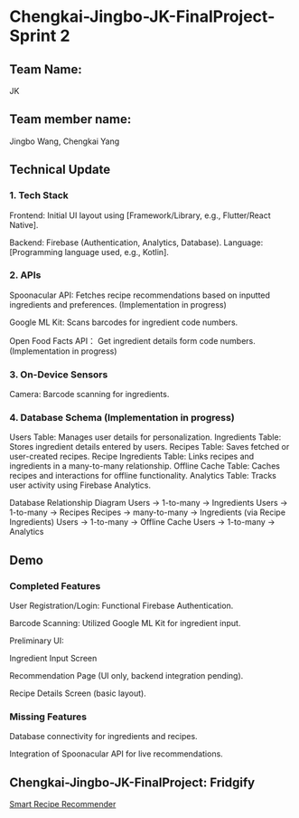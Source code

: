 # Chengkai-Jingbo-JK-FinalProject-Sprint 2

## Team Name:

JK

## Team member name:

Jingbo Wang, Chengkai Yang 

## Technical Update

### 1. Tech Stack 

Frontend: Initial UI layout using [Framework/Library, e.g., Flutter/React Native].

Backend: Firebase (Authentication, Analytics, Database).
Language: [Programming language used, e.g., Kotlin].

### 2. APIs

Spoonacular API: Fetches recipe recommendations based on inputted ingredients and preferences. (Implementation in progress)

Google ML Kit: Scans barcodes for ingredient code numbers.

Open Food Facts API： Get ingredient details form code numbers. (Implementation in progress)

### 3. On-Device Sensors

Camera: Barcode scanning for ingredients.

### 4. Database Schema (Implementation in progress)

Users Table: Manages user details for personalization.
Ingredients Table: Stores ingredient details entered by users.
Recipes Table: Saves fetched or user-created recipes.
Recipe Ingredients Table: Links recipes and ingredients in a many-to-many relationship.
Offline Cache Table: Caches recipes and interactions for offline functionality.
Analytics Table: Tracks user activity using Firebase Analytics.

Database Relationship Diagram
Users → 1-to-many → Ingredients
Users → 1-to-many → Recipes
Recipes → many-to-many → Ingredients (via Recipe Ingredients)
Users → 1-to-many → Offline Cache
Users → 1-to-many → Analytics

## Demo

### Completed Features

User Registration/Login: Functional Firebase Authentication.

Barcode Scanning: Utilized Google ML Kit for ingredient input.

Preliminary UI:

Ingredient Input Screen

Recommendation Page (UI only, backend integration pending).

Recipe Details Screen (basic layout).

### Missing Features

Database connectivity for ingredients and recipes.

Integration of Spoonacular API for live recommendations.

## Chengkai-Jingbo-JK-FinalProject: Fridgify

[Smart Recipe Recommender](https://github.com/NullPointer-coder/Chengkai-Jingbo-JK-FinalProject.git)

